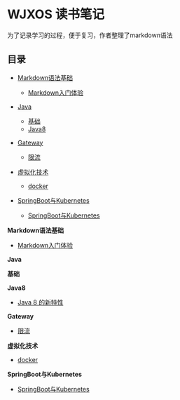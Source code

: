 # WJXOS 读书笔记
为了记录学习的过程，便于复习，作者整理了markdown语法

## 目录

- [Markdown语法基础](#Markdown语法基础)
    - [Markdown入门体验](#Markdown入门体验)
- [Java](#Java)
    - [基础](#基础)
    - [Java8](#Java8)
    
- [Gateway](#网关)
    - [限流](#限流)
    
- [虚拟化技术](#虚拟化技术)
    - [docker](#docker)
    
- [SpringBoot与Kubernetes](#SpringBoot与Kubernetes)
    - [SpringBoot与Kubernetes](#docker)
 
 
 
 
 
 
 
 
 
 
 
 
 
 
 
 
 
 
**Markdown语法基础**
* [Markdown入门体验](docs/markdown/markdown.md)
 
**Java**
 
**基础**

**Java8**
 * [Java 8 的新特性](docs/java8/interfaces.md)
 
**Gateway**
* [限流](docs/gateway/current-limiting.md)

**虚拟化技术**
* [docker](docs/docker/docker.md)

**SpringBoot与Kubernetes**
* [SpringBoot与Kubernetes](docs/springbootAndKubernetes/springbootAndKubernetes.md)